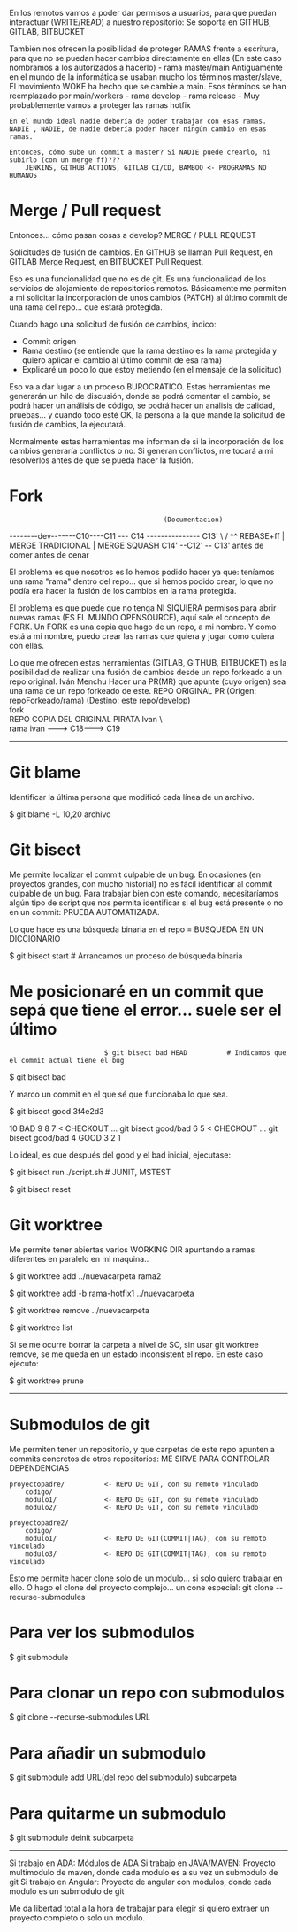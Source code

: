 En los remotos vamos a poder dar permisos a usuarios, para que puedan interactuar (WRITE/READ) a nuestro repositorio: Se soporta en GITHUB, GITLAB, BITBUCKET

También nos ofrecen la posibilidad de proteger RAMAS frente a escritura, para que no se puedan hacer cambios directamente en ellas (En este caso nombramos a los autorizados a hacerlo)
    - rama master/main
      Antiguamente en el mundo de la informática se usaban mucho los términos master/slave, El movimiento WOKE ha hecho que se cambie a main. Esos términos se han reemplazado por main/workers
    - rama develop
    - rama release
    - Muy probablemente vamos a proteger las ramas hotfix

    En el mundo ideal nadie debería de poder trabajar con esas ramas. NADIE , NADIE, de nadie debería poder hacer ningún cambio en esas ramas.

    Entonces, cómo sube un commit a master? Si NADIE puede crearlo, ni subirlo (con un merge ff)???
        JENKINS, GITHUB ACTIONS, GITLAB CI/CD, BAMBOO <- PROGRAMAS NO HUMANOS

# Merge / Pull request

Entonces... cómo pasan cosas a develop? MERGE / PULL REQUEST

Solicitudes de fusión de cambios. En GITHUB se llaman Pull Request, en GITLAB Merge Request, en BITBUCKET Pull Request.

Eso es una funcionalidad que no es de git. Es una funcionalidad de los servicios de alojamiento de repositorios remotos. Básicamente me permiten a mi solicitar la incorporación de unos cambios (PATCH) al último commit de una rama del repo... que estará protegida.

Cuando hago una solicitud de fusión de cambios, indico:
- Commit origen
- Rama destino (se entiende que la rama destino es la rama protegida y quiero aplicar el cambio al último commit de esa rama)
- Explicaré un poco lo que estoy metiendo (en el mensaje de la solicitud)

Eso va a dar lugar a un proceso BUROCRATICO. Estas herramientas me generarán un hilo de discusión, donde se podrá comentar el cambio, se podrá hacer un análisis de código, se podrá hacer un análisis de calidad, pruebas... y cuando todo esté OK, la persona a la que mande la solicitud de fusión de cambios, la ejecutará.

Normalmente estas herramientas me informan de si la incorporación de los cambios generaría conflictos o no. Si generan conflictos, me tocará a mi resolverlos antes de que se pueda hacer la fusión.

# Fork
                            
                                           (Documentacion)
--------dev-------C10----C11 --- C14 --------------- C13'
                                    \                / ^^ REBASE+ff | MERGE TRADICIONAL | MERGE SQUASH
                                    C14' --C12' -- C13'
                                            antes de comer
                                                    antes de cenar

El problema es que nosotros es lo hemos podido hacer ya que: teníamos una rama "rama" dentro del repo... que si hemos podido crear, lo que no podía era hacer la fusión de los cambios en la rama protegida.

El problema es que puede que no tenga NI SIQUIERA permisos para abrir nuevas ramas (ES EL MUNDO OPENSOURCE), aquí sale el concepto de FORK.
Un FORK es una copia que hago de un repo, a mi nombre. Y como está a mi nombre, puedo crear las ramas que quiera y jugar como quiera con ellas.

Lo que me ofrecen estas herramientas (GITLAB, GITHUB, BITBUCKET) es la posibilidad de realizar una fusión de cambios desde un repo forkeado a un repo original.
                                Iván
    Menchu                      Hacer una PR(MR) que apunte (cuyo origen) sea una rama de un repo forkeado de este.
    REPO ORIGINAL               PR (Origen: repoForkeado/rama) (Destino: este repo/develop)
        \
        fork
           \
           REPO COPIA DEL ORIGINAL PIRATA
           Ivan             \                       
                            rama ivan ---> C18---> C19


---


# Git blame

Identificar la última persona que modificó cada línea de un archivo.

$ git blame -L 10,20 archivo

# Git bisect

Me permite localizar el commit culpable de un bug.
En ocasiones (en proyectos grandes, con mucho historial) no es fácil identificar al commit culpable de un bug. 
Para trabajar bien con este comando, necesitaríamos algún tipo de script que nos permita identificar si el bug está presente o no en un commit: PRUEBA AUTOMATIZADA.

Lo que hace es una búsqueda binaria en el repo = BUSQUEDA EN UN DICCIONARIO

$ git bisect start         # Arrancamos un proceso de búsqueda binaria
# Me posicionaré en un commit que sepá que tiene el error... suele ser el último
                            $ git bisect bad HEAD          # Indicamos que el commit actual tiene el bug
$ git bisect bad

Y marco un commit en el que sé que funcionaba lo que sea.

$ git bisect good 3f4e2d3

10          BAD
9
8
7                   < CHECKOUT ... git bisect good/bad
6
5                   < CHECKOUT ... git bisect good/bad
4           GOOD
3
2
1

Lo ideal, es que después del good y el bad inicial, ejecutase:

$ git bisect run ./script.sh  # JUNIT, MSTEST

$ git bisect reset

# Git worktree

Me permite tener abiertas varios WORKING DIR apuntando a ramas diferentes en paralelo en mi maquina..

$ git worktree add ../nuevacarpeta rama2

$ git worktree add -b rama-hotfix1 ../nuevacarpeta

$ git worktree remove ../nuevacarpeta

$ git worktree list

Si se me ocurre borrar la carpeta a nivel de SO, sin usar git worktree remove, se me queda en un estado inconsistent el repo. En este caso ejecuto:

$ git worktree prune

---

# Submodulos de git

Me permiten tener un repositorio, y que carpetas de este repo apunten a commits concretos de otros repositorios:
ME SIRVE PARA CONTROLAR DEPENDENCIAS

    proyectopadre/          <- REPO DE GIT, con su remoto vinculado
        codigo/
        modulo1/            <- REPO DE GIT, con su remoto vinculado
        modulo2/            <- REPO DE GIT, con su remoto vinculado

    proyectopadre2/
        codigo/
        modulo1/            <- REPO DE GIT(COMMIT|TAG), con su remoto vinculado
        modulo3/            <- REPO DE GIT(COMMIT|TAG), con su remoto vinculado

Esto me permite hacer clone solo de un modulo... si solo quiero trabajar en ello.
O hago el clone del proyecto complejo... un cone especial: git clone --recurse-submodules

# Para ver los submodulos
$ git submodule 

# Para clonar un repo con submodulos
$ git clone --recurse-submodules URL

# Para añadir un submodulo
$ git submodule add URL(del repo del submodulo) subcarpeta

# Para quitarme un submodulo
$ git submodule deinit subcarpeta

---

Si trabajo en ADA: Módulos de ADA
Si trabajo en JAVA/MAVEN: Proyecto multimodulo de maven, donde cada modulo es a su vez un submodulo de git
Si trabajo en Angular: Proyecto de angular con módulos, donde cada modulo es un submodulo de git


Me da libertad total a la hora de trabajar para elegir si quiero extraer un proyecto completo o solo un modulo.